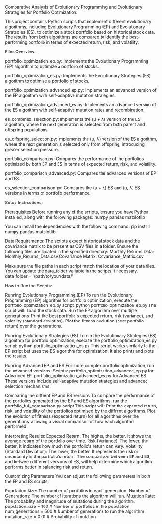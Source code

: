 Comparative Analysis of Evolutionary Programming and Evolutionary Strategies for Portfolio Optimization:

This project contains Python scripts that implement different evolutionary algorithms, including Evolutionary Programming (EP) and Evolutionary Strategies (ES), to optimize a stock portfolio based on historical stock data. The results from both algorithms are compared to identify the best-performing portfolio in terms of expected return, risk, and volatility.

Files Overview:

portfolio_optimization_ep.py: Implements the Evolutionary Programming (EP) algorithm to optimize a portfolio of stocks.

portfolio_optimization_es.py: Implements the Evolutionary Strategies (ES) algorithm to optimize a portfolio of stocks.

portfolio_optimization_advanced_ep.py: Implements an advanced version of the EP algorithm with self-adaptive mutation strategies.

portfolio_optimization_advanced_es.py: Implements an advanced version of the ES algorithm with self-adaptive mutation rates and recombination.

es_combined_selection.py: Implements the (μ + λ) version of the ES algorithm, where the next generation is selected from both parent and offspring populations.

es_offspring_selection.py: Implements the (μ, λ) version of the ES algorithm, where the next generation is selected only from offspring, introducing greater selection pressure.

portfolio_comparison.py: Compares the performance of the portfolios optimized by both EP and ES in terms of expected return, risk, and volatility.

portfolio_comparison_advanced.py: Compares the advanced versions of EP and ES.

es_selection_comparison.py: Compares the (μ + λ) ES and (μ, λ) ES versions in terms of portfolio performance.

Setup Instructions:

Prerequisites
Before running any of the scripts, ensure you have Python installed, along with the following packages:
numpy
pandas
matplotlib

You can install the dependencies with the following command:
pip install numpy pandas matplotlib

Data Requirements:
The scripts expect historical stock data and the covariance matrix to be present as CSV files in a folder. Ensure the following files are located in the specified directory:
Monthly Returns Data: Monthly_Returns_Data.csv
Covariance Matrix: Covariance_Matrix.csv

Make sure the file paths in each script match the location of your data files. You can update the data_folder variable in the scripts if necessary.
data_folder = '/path/to/your/data/'

How to Run the Scripts:

Running Evolutionary Programming (EP)
To run the Evolutionary Programming (EP) algorithm for portfolio optimization, execute the portfolio_optimization_ep.py script: python portfolio_optimization_ep.py
The script will:
Load the stock data.
Run the EP algorithm over multiple generations.
Print the best portfolio's expected return, risk (variance), and volatility (standard deviation).
Plot the fitness evolution (best portfolio return) over the generations.


Running Evolutionary Strategies (ES)
To run the Evolutionary Strategies (ES) algorithm for portfolio optimization, execute the portfolio_optimization_es.py 
script: python portfolio_optimization_es.py
This script works similarly to the EP script but uses the ES algorithm for optimization. It also prints and plots the results.

Running Advanced EP and ES
For more complex portfolio optimization, run the advanced versions:
Scripts:
portfolio_optimization_advanced_ep.py for Advanced EP.
portfolio_optimization_advanced_es.py for Advanced ES.
These versions include self-adaptive mutation strategies and advanced selection mechanisms.

Comparing the diffrent EP and ES versions
To compare the performance of the portfolios generated by the EP and ES algorithms, run the portfolio_full_comparison.py script
This script will:
Print the expected return, risk, and volatility of the portfolios optimized by the diffrent algorithms.
Plot the evolution of fitness (expected return) for all algorithms over the generations, allowing a visual comparison of how each algorithm performed.



Interpreting Results:
Expected Return: The higher, the better. It shows the average return of the portfolio over time.
Risk (Variance): The lower, the better. It indicates how much the portfolio's return can vary.
Volatility (Standard Deviation): The lower, the better. It represents the risk or uncertainty in the portfolio's return.
The comparison between EP and ES, and between different versions of ES, will help determine which algorithm performs better in balancing risk and return.

Customizing Parameters
You can adjust the following parameters in both the EP and ES scripts:

Population Size: The number of portfolios in each generation.
Number of Generations: The number of iterations the algorithm will run.
Mutation Rate: The probability and magnitude of mutations during the algorithm.
population_size = 100  # Number of portfolios in the population
num_generations = 500  # Number of generations to run the algorithm
mutation_rate = 0.01   # Probability of mutation